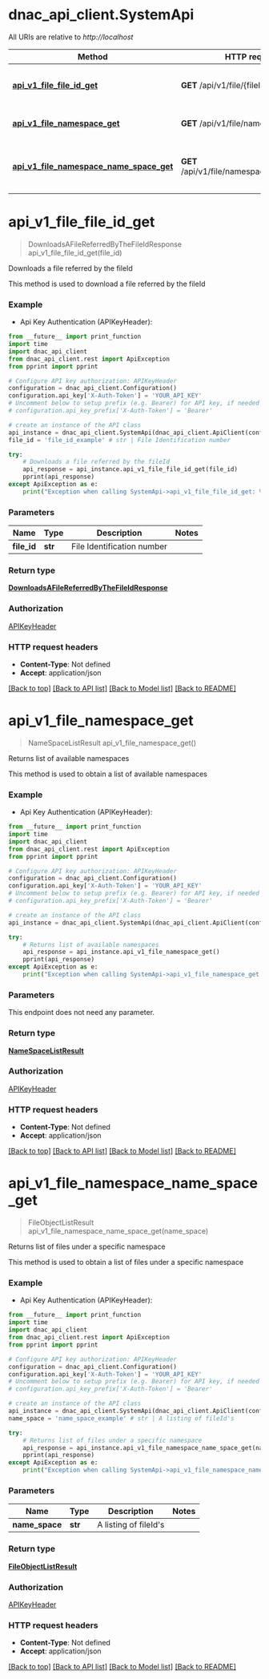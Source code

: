 # dnac_api_client.SystemApi

All URIs are relative to *http://localhost*

Method | HTTP request | Description
------------- | ------------- | -------------
[**api_v1_file_file_id_get**](SystemApi.md#api_v1_file_file_id_get) | **GET** /api/v1/file/{fileId} | Downloads a file referred by the fileId
[**api_v1_file_namespace_get**](SystemApi.md#api_v1_file_namespace_get) | **GET** /api/v1/file/namespace | Returns list of available namespaces
[**api_v1_file_namespace_name_space_get**](SystemApi.md#api_v1_file_namespace_name_space_get) | **GET** /api/v1/file/namespace/{nameSpace} | Returns list of files under a specific namespace


# **api_v1_file_file_id_get**
> DownloadsAFileReferredByTheFileIdResponse api_v1_file_file_id_get(file_id)

Downloads a file referred by the fileId

This method is used to download a file referred by the fileId

### Example

* Api Key Authentication (APIKeyHeader): 
```python
from __future__ import print_function
import time
import dnac_api_client
from dnac_api_client.rest import ApiException
from pprint import pprint

# Configure API key authorization: APIKeyHeader
configuration = dnac_api_client.Configuration()
configuration.api_key['X-Auth-Token'] = 'YOUR_API_KEY'
# Uncomment below to setup prefix (e.g. Bearer) for API key, if needed
# configuration.api_key_prefix['X-Auth-Token'] = 'Bearer'

# create an instance of the API class
api_instance = dnac_api_client.SystemApi(dnac_api_client.ApiClient(configuration))
file_id = 'file_id_example' # str | File Identification number

try:
    # Downloads a file referred by the fileId
    api_response = api_instance.api_v1_file_file_id_get(file_id)
    pprint(api_response)
except ApiException as e:
    print("Exception when calling SystemApi->api_v1_file_file_id_get: %s\n" % e)
```

### Parameters

Name | Type | Description  | Notes
------------- | ------------- | ------------- | -------------
 **file_id** | **str**| File Identification number | 

### Return type

[**DownloadsAFileReferredByTheFileIdResponse**](DownloadsAFileReferredByTheFileIdResponse.md)

### Authorization

[APIKeyHeader](../README.md#APIKeyHeader)

### HTTP request headers

 - **Content-Type**: Not defined
 - **Accept**: application/json

[[Back to top]](#) [[Back to API list]](../README.md#documentation-for-api-endpoints) [[Back to Model list]](../README.md#documentation-for-models) [[Back to README]](../README.md)

# **api_v1_file_namespace_get**
> NameSpaceListResult api_v1_file_namespace_get()

Returns list of available namespaces

This method is used to obtain a list of available namespaces

### Example

* Api Key Authentication (APIKeyHeader): 
```python
from __future__ import print_function
import time
import dnac_api_client
from dnac_api_client.rest import ApiException
from pprint import pprint

# Configure API key authorization: APIKeyHeader
configuration = dnac_api_client.Configuration()
configuration.api_key['X-Auth-Token'] = 'YOUR_API_KEY'
# Uncomment below to setup prefix (e.g. Bearer) for API key, if needed
# configuration.api_key_prefix['X-Auth-Token'] = 'Bearer'

# create an instance of the API class
api_instance = dnac_api_client.SystemApi(dnac_api_client.ApiClient(configuration))

try:
    # Returns list of available namespaces
    api_response = api_instance.api_v1_file_namespace_get()
    pprint(api_response)
except ApiException as e:
    print("Exception when calling SystemApi->api_v1_file_namespace_get: %s\n" % e)
```

### Parameters
This endpoint does not need any parameter.

### Return type

[**NameSpaceListResult**](NameSpaceListResult.md)

### Authorization

[APIKeyHeader](../README.md#APIKeyHeader)

### HTTP request headers

 - **Content-Type**: Not defined
 - **Accept**: application/json

[[Back to top]](#) [[Back to API list]](../README.md#documentation-for-api-endpoints) [[Back to Model list]](../README.md#documentation-for-models) [[Back to README]](../README.md)

# **api_v1_file_namespace_name_space_get**
> FileObjectListResult api_v1_file_namespace_name_space_get(name_space)

Returns list of files under a specific namespace

This method is used to obtain a list of files under a specific namespace

### Example

* Api Key Authentication (APIKeyHeader): 
```python
from __future__ import print_function
import time
import dnac_api_client
from dnac_api_client.rest import ApiException
from pprint import pprint

# Configure API key authorization: APIKeyHeader
configuration = dnac_api_client.Configuration()
configuration.api_key['X-Auth-Token'] = 'YOUR_API_KEY'
# Uncomment below to setup prefix (e.g. Bearer) for API key, if needed
# configuration.api_key_prefix['X-Auth-Token'] = 'Bearer'

# create an instance of the API class
api_instance = dnac_api_client.SystemApi(dnac_api_client.ApiClient(configuration))
name_space = 'name_space_example' # str | A listing of fileId's

try:
    # Returns list of files under a specific namespace
    api_response = api_instance.api_v1_file_namespace_name_space_get(name_space)
    pprint(api_response)
except ApiException as e:
    print("Exception when calling SystemApi->api_v1_file_namespace_name_space_get: %s\n" % e)
```

### Parameters

Name | Type | Description  | Notes
------------- | ------------- | ------------- | -------------
 **name_space** | **str**| A listing of fileId&#39;s | 

### Return type

[**FileObjectListResult**](FileObjectListResult.md)

### Authorization

[APIKeyHeader](../README.md#APIKeyHeader)

### HTTP request headers

 - **Content-Type**: Not defined
 - **Accept**: application/json

[[Back to top]](#) [[Back to API list]](../README.md#documentation-for-api-endpoints) [[Back to Model list]](../README.md#documentation-for-models) [[Back to README]](../README.md)

